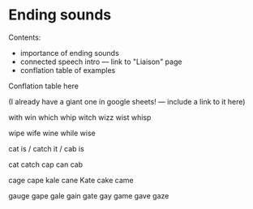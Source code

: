 # Ending sounds

Contents:

* importance of ending sounds
* connected speech intro — link to "Liaison" page
* conflation table of examples

Conflation table here

(I already have a giant one in google sheets! — include a link to it here)

with win which whip witch wizz wist whisp&#x20;

wipe wife wine while wise&#x20;

cat is / catch it / cab is

cat catch cap can cab&#x20;

cage cape kale cane Kate cake came

gauge gape gale gain gate gay game gave gaze&#x20;
